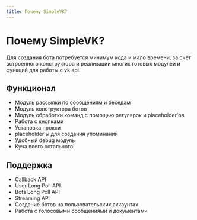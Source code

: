 ```yaml
---
title: Почему SimpleVK?
---
```


# Почему SimpleVK?
Для создания бота потребуется минимум кода и мало времени, за счёт встроенного конструктора и реализации многих готовых модулей и функций для работы с vk api.  

## Функционал
  
* Модуль рассылки по сообщениям и беседам
* Модуль конструктора ботов
* Модуль обработки команд с помощью регулярок и placeholder'ов
* Работа с кнопками
* Установка прокси
* placeholder'ы для создания упоминаний
* Удобный debug модуль
* Куча всего остального!

## Поддержка

* Callback API
* User Long Poll API
* Bots Long Poll API
* Streaming API
* Создание ботов на пользовательских аккаунтах
* Работа с голосовыми сообщениями и документами